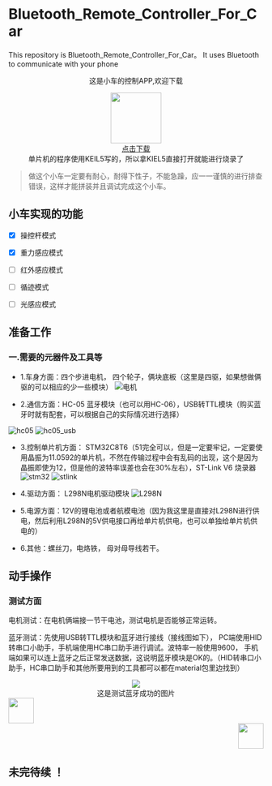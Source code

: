 # Bluetooth_Remote_Controller_For_Car
This repository is Bluetooth_Remote_Controller_For_Car。 It uses Bluetooth to communicate with your phone     
                          <div  align="center"> 这是小车的控制APP,欢迎下载  </div>                        
<div align = "center"><img src = "Bluetooth_Remote_Controller_For_Car-App/app/src/main/res/drawable/app_car.jpg" width = "100px", height = "100px"></img></div>

   <div align ="center"><a href = "https://github.com/DreamMemory001/Bluetooth_Remote_Controller_For_Car/tree/master/apk">点击下载</a> </div>
   
  <div  align="center">单片机的程序使用KEIL5写的，所以拿KIEL5直接打开就能进行烧录了 </div>      

> 做这个小车一定要有耐心，耐得下性子，不能急躁，应一一谨慎的进行排查错误，这样才能拼装并且调试完成这个小车。
## 小车实现的功能 
 - [x] 操控杆模式
 - [x] 重力感应模式
 - [ ] 红外感应模式
 - [ ] 循迹模式
 - [ ] 光感应模式
 


## 准备工作
### 一.需要的元器件及工具等
* 1.车身方面：四个步进电机， 四个轮子，俩块底板（这里是四驱，如果想做俩驱的可以相应的少一些模块）
![电机](images/dianji.jpg)

* 2.通信方面：HC-05 蓝牙模块（也可以用HC-06），USB转TTL模块（购买蓝牙时就有配套，可以根据自己的实际情况进行选择）


![hc05](images/HC-05.jpg) ![hc05_usb](images/usb.jpg)


* 3.控制单片机方面： STM32C8T6（51完全可以，但是一定要牢记，一定要使用晶振为11.0592的单片机，不然在传输过程中会有乱码的出现，这个是因为晶振即使为12，但是他的波特率误差也会在30%左右），ST-Link V6 烧录器
![stm32](images/stm32.jpg)    ![stlink](images/st-link.jpg)
* 4.驱动方面： L298N电机驱动模块
![L298N](images/L298N.jpg)

* 5.电源方面：12V的锂电池或者航模电池（因为我这里是直接对L298N进行供电，然后利用L298N的5V供电接口再给单片机供电，也可以单独给单片机供电的）

* 6.其他：螺丝刀，电烙铁， 母对母导线若干。

## 动手操作
### 测试方面

电机测试：在电机俩端接一节干电池，测试电机是否能够正常运转。

蓝牙测试：先使用USB转TTL模块和蓝牙进行接线（接线图如下）， PC端使用HID转串口小助手，手机端使用HC串口助手进行调试。波特率一般使用9600，
手机端如果可以连上蓝牙之后正常发送数据，这说明蓝牙模块是OK的。（HID转串口小助手，HC串口助手和其他所要用到的工具都可以都在material包里边找到）

<div align = "center"><img src ="images/hc05_usb.png"></img></div>

<div align = "center">这是测试蓝牙成功的图片</div>
   
<div align = "left"><img src ="images/HID.png"  width ="50px" height = "50px" ></img></div>
<div align = "right"><img src ="images/phone.png"  width ="50px" height = "50px" ></img></div>


## 未完待续 ！


